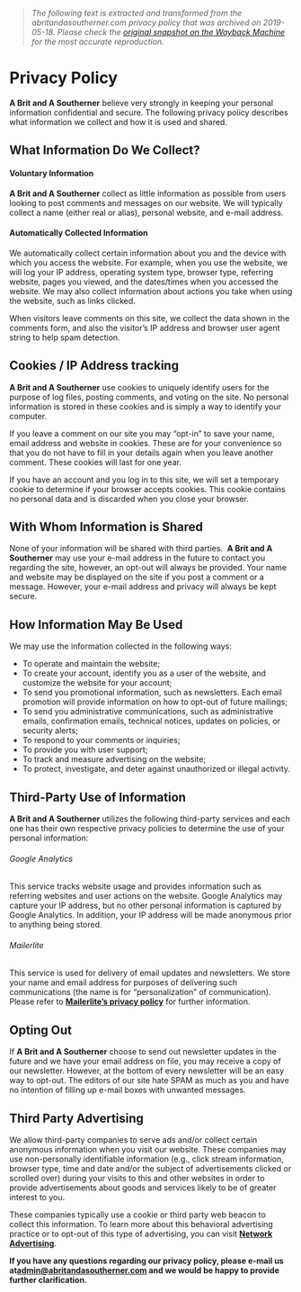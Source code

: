 > *The following text is extracted and transformed from the abritandasoutherner.com privacy policy that was archived on 2019-05-18. Please check the [original snapshot on the Wayback Machine](https://web.archive.org/web/20190518072440id_/https%3A//abritandasoutherner.com/privacy-policy) for the most accurate reproduction.*

# Privacy Policy

**A Brit and A Southerner** believe very strongly in keeping your personal information confidential and secure. The following privacy policy describes what information we collect and how it is used and shared.

## What Information Do We Collect?

#### Voluntary Information

**A Brit and A Southerner** collect as little information as possible from users looking to post comments and messages on our website. We will typically collect a name (either real or alias), personal website, and e-mail address.

#### Automatically Collected Information

We automatically collect certain information about you and the device with which you access the website. For example, when you use the website, we will log your IP address, operating system type, browser type, referring website, pages you viewed, and the dates/times when you accessed the website. We may also collect information about actions you take when using the website, such as links clicked.

When visitors leave comments on this site, we collect the data shown in the comments form, and also the visitor’s IP address and browser user agent string to help spam detection.

## Cookies / IP Address tracking

**A Brit and A Southerner** use cookies to uniquely identify users for the purpose of log files, posting comments, and voting on the site. No personal information is stored in these cookies and is simply a way to identify your computer.

If you leave a comment on our site you may “opt-in” to save your name, email address and website in cookies. These are for your convenience so that you do not have to fill in your details again when you leave another comment. These cookies will last for one year.

If you have an account and you log in to this site, we will set a temporary cookie to determine if your browser accepts cookies. This cookie contains no personal data and is discarded when you close your browser.

## With Whom Information is Shared

None of your information will be shared with third parties.  **A Brit and A Southerner** may use your e-mail address in the future to contact you regarding the site, however, an opt-out will always be provided. Your name and website may be displayed on the site if you post a comment or a message. However, your e-mail address and privacy will always be kept secure.

## How Information May Be Used

We may use the information collected in the following ways:

  * To operate and maintain the website;
  * To create your account, identify you as a user of the website, and customize the website for your account;
  * To send you promotional information, such as newsletters. Each email promotion will provide information on how to opt-out of future mailings;
  * To send you administrative communications, such as administrative emails, confirmation emails, technical notices, updates on policies, or security alerts;
  * To respond to your comments or inquiries;
  * To provide you with user support;
  * To track and measure advertising on the website;
  * To protect, investigate, and deter against unauthorized or illegal activity.



## Third-Party Use of Information

**A Brit and A Southerner** utilizes the following third-party services and each one has their own respective privacy policies to determine the use of your personal information:

###### Google Analytics

This service tracks website usage and provides information such as referring websites and user actions on the website. Google Analytics may capture your IP address, but no other personal information is captured by Google Analytics. In addition, your IP address will be made anonymous prior to anything being stored.

###### Mailerlite

This service is used for delivery of email updates and newsletters. We store your name and email address for purposes of delivering such communications (the name is for “personalization” of communication).  Please refer to [**Mailerlite’s privacy policy**](https://www.mailerlite.com/privacy-policy) for further information.

## Opting Out

If **A Brit and A Southerner** choose to send out newsletter updates in the future and we have your email address on file, you may receive a copy of our newsletter. However, at the bottom of every newsletter will be an easy way to opt-out. The editors of our site hate SPAM as much as you and have no intention of filling up e-mail boxes with unwanted messages.

## Third Party Advertising

We allow third-party companies to serve ads and/or collect certain anonymous information when you visit our website. These companies may use non-personally identifiable information (e.g., click stream information, browser type, time and date and/or the subject of advertisements clicked or scrolled over) during your visits to this and other websites in order to provide advertisements about goods and services likely to be of greater interest to you.

These companies typically use a cookie or third party web beacon to collect this information. To learn more about this behavioral advertising practice or to opt-out of this type of advertising, you can visit **[Network Advertising](https://networkadvertising.org/)**.

**If you have any questions regarding our privacy policy, please e-mail us at[admin@abritandasoutherner.com](mailto:admin@abritandasoutherner.com) and we would be happy to provide further clarification.**

